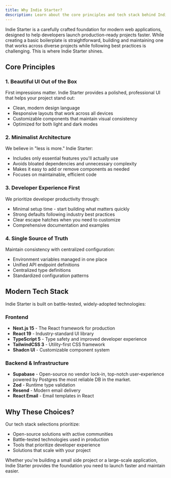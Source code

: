 ```yaml
---
title: Why Indie Starter?
description: Learn about the core principles and tech stack behind Indie Starter, and why it might be the perfect foundation for your next project.
---
```



Indie Starter is a carefully crafted foundation for modern web applications, designed to help developers launch production-ready projects faster. While creating a basic boilerplate is straightforward, building and maintaining one that works across diverse projects while following best practices is challenging. This is where Indie Starter shines.

## Core Principles

### 1. Beautiful UI Out of the Box

First impressions matter. Indie Starter provides a polished, professional UI that helps your project stand out:

- Clean, modern design language
- Responsive layouts that work across all devices
- Customizable components that maintain visual consistency
- Optimized for both light and dark modes

### 2. Minimalist Architecture

We believe in "less is more." Indie Starter:

- Includes only essential features you'll actually use
- Avoids bloated dependencies and unnecessary complexity
- Makes it easy to add or remove components as needed
- Focuses on maintainable, efficient code

### 3. Developer Experience First

We prioritize developer productivity through:

- Minimal setup time - start building what matters quickly
- Strong defaults following industry best practices
- Clear escape hatches when you need to customize
- Comprehensive documentation and examples

### 4. Single Source of Truth

Maintain consistency with centralized configuration:

- Environment variables managed in one place
- Unified API endpoint definitions
- Centralized type definitions
- Standardized configuration patterns

## Modern Tech Stack

Indie Starter is built on battle-tested, widely-adopted technologies:

### Frontend

- **Next.js 15** - The React framework for production
- **React 19** - Industry-standard UI library
- **TypeScript 5** - Type safety and improved developer experience
- **TailwindCSS 3** - Utility-first CSS framework
- **Shadcn UI** - Customizable component system

### Backend & Infrastructure

- **Supabase** - Open-source no vendor lock-in, top-notch user-experience powered by Postgres the most reliable DB in the market.
- **Zod** - Runtime type validation
- **Resend** - Modern email delivery
- **React Email** - Email templates in React

## Why These Choices?

Our tech stack selections prioritize:

- Open-source solutions with active communities
- Battle-tested technologies used in production
- Tools that prioritize developer experience
- Solutions that scale with your project

Whether you're building a small side project or a large-scale application, Indie Starter provides the foundation you need to launch faster and maintain easier.
